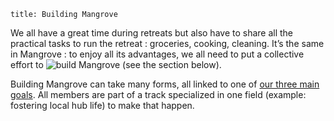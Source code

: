 ```
title: Building Mangrove
```

We all have a great time during retreats but also have to share all the practical tasks to run the retreat : groceries, cooking, cleaning. It’s the same in Mangrove : to enjoy all its advantages, we all need to put a collective effort to ![build Mangrove (see the section below)](/welcome/foundations/).

Building Mangrove can take many forms, all linked to one of [our three main goals](/welcome/foundations/). All members are part of a track specialized in one field (example: fostering local hub life) to make that happen.
